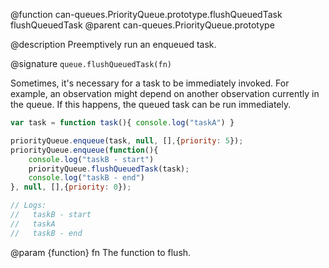 @function can-queues.PriorityQueue.prototype.flushQueuedTask flushQueuedTask
@parent can-queues.PriorityQueue.prototype

@description Preemptively run an enqueued task.

@signature `queue.flushQueuedTask(fn)`

Sometimes, it's necessary for a task to be immediately invoked. For example, an observation
might depend on another observation currently in the queue. If this happens, the queued task can
be run immediately.

```js
var task = function task(){ console.log("taskA") }

priorityQueue.enqueue(task, null, [],{priority: 5});
priorityQueue.enqueue(function(){
    console.log("taskB - start")
    priorityQueue.flushQueuedTask(task);
    console.log("taskB - end")
}, null, [],{priority: 0});

// Logs:
//   taskB - start
//   taskA
//   taskB - end
```

  @param {function} fn The function to flush.
